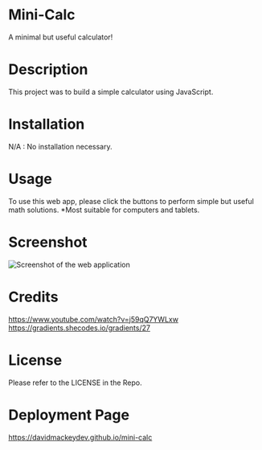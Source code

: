 # Mini-Calc
A minimal but useful calculator!

# Description
This project was to build a simple calculator using JavaScript.

# Installation
N/A : No installation necessary.

# Usage
To use this web app, please click the buttons to perform simple but useful math solutions.
*Most suitable for computers and tablets.

# Screenshot
![Screenshot of the web application]()

# Credits
https://www.youtube.com/watch?v=j59qQ7YWLxw
<br>
https://gradients.shecodes.io/gradients/27

# License
Please refer to the LICENSE in the Repo.

# Deployment Page
https://davidmackeydev.github.io/mini-calc
